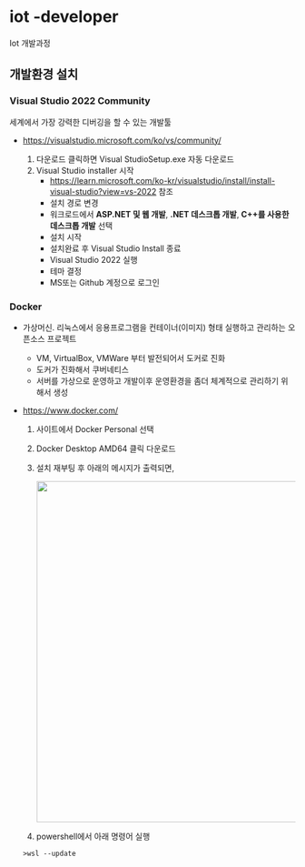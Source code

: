 # iot -developer
Iot 개발과정

## 개발환경 설치

### Visual Studio 2022 Community

세계에서 가장 강력한 디버깅을 할 수 있는 개발툴

- https://visualstudio.microsoft.com/ko/vs/community/

    1. 다운로드 클릭하면 Visual StudioSetup.exe 자동 다운로드
    2. Visual Studio installer 시작
        - https://learn.microsoft.com/ko-kr/visualstudio/install/install-visual-studio?view=vs-2022 참조 
        - 설치 경로 변경 
        - 워크로드에서 **ASP.NET 및 웹 개발**, **.NET 데스크톱 개발**, **C++를 사용한 데스크톱 개발** 선택
        - 설치 시작
        - 설치완료 후 Visual Studio Install 종료
        - Visual Studio 2022 실행
        - 테마 결정
        - MS또는 Github 계정으로 로그인

### Docker
- 가상머신. 리눅스에서 응용프로그램을 컨테이너(이미지) 형태 실행하고 관리하는 오픈소스 프로젝트
    - VM, VirtualBox, VMWare 부터 발전되어서 도커로 진화
    - 도커가 진화해서 쿠버네티스 
    - 서버를 가상으로 운영하고 개발이후 운영환경을 좀더 체계적으로 관리하기 위해서 생성
  
- https://www.docker.com/
    1. 사이트에서 Docker Personal 선택
    2. Docker Desktop AMD64 클릭 다운로드 

    3. 설치 재부팅 후 아래의 메시지가 출력되면,

        <img src = './image/py010.png' width='600'>

    4. powershell에서 아래 명령어 실행
    
    ```shell
    >wsl --update
    ```